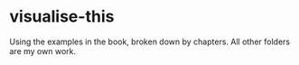 # visualise-this

Using the examples in the book, broken down by chapters. All other folders are my own work.
